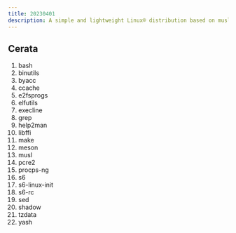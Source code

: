 ```yaml
---
title: 20230401
description: A simple and lightweight Linux® distribution based on musl libc and toybox
---
```


## Cerata
1. bash
2. binutils
3. byacc
4. ccache
5. e2fsprogs
6. elfutils
7. execline
8. grep
9. help2man
10. libffi
11. make
12. meson
13. musl
14. pcre2
15. procps-ng
16. s6
17. s6-linux-init
18. s6-rc
19. sed
20. shadow
21. tzdata
22. yash
